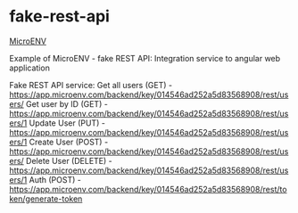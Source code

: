 # fake-rest-api


[MicroENV](https://microenv.com)

Example of MicroENV - fake REST API:
Integration service to angular web application

Fake REST API service:
Get all users (GET) - https://app.microenv.com/backend/key/014546ad252a5d83568908/rest/users/
Get user by ID (GET) - https://app.microenv.com/backend/key/014546ad252a5d83568908/rest/users/1
Update User (PUT) - https://app.microenv.com/backend/key/014546ad252a5d83568908/rest/users/1
Create User (POST) - https://app.microenv.com/backend/key/014546ad252a5d83568908/rest/users/
Delete User (DELETE) - https://app.microenv.com/backend/key/014546ad252a5d83568908/rest/users/1
Auth (POST) - https://app.microenv.com/backend/key/014546ad252a5d83568908/rest/token/generate-token